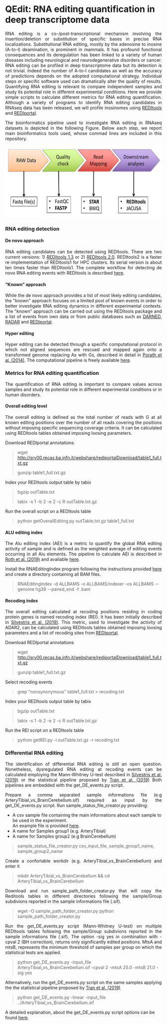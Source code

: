 <html xmlns="http://www.w3.org/1999/xhtml">
  <head>
    <meta http-equiv="Content-Type" content="text/html; charset=utf-8" />  
  </head>
  <body>
<div>
<h1>QEdit: RNA editing quantification in deep transcriptome data</h1>
</div> 
<p align="justify">
RNA editing is a co-/post-transcriptional mechanism involving the insertion/deletion or substitution of specific bases in precise RNA localizations. Substitutional RNA editing, mostly by the adenosine to inosine (A-to-I) deamination, is prominent in mammals.
It has profound functional consequences and its deregulation has been linked to a variety of human diseases including neurological and neurodegenerative disorders or cancer.
RNA editing can be profiled in deep transcriptome data but its detection is not trivial. Indeed the number of A-to-I candidates as well as the accuracy of predictions depends on the adopted computational strategy. Individual steps or specific software used can dramatically alter the quality of results.
Quantifying RNA editing is relevant to compare independent samples and study its potential role in different experimental conditions.
Here we provide simple scripts to calculate different metrics for RNA editing quantification.
Although a variety of programs to identify RNA editing candidates in RNAseq data has been released, we will profile inosinomes using <a href="https://github.com/BioinfoUNIBA/REDItools">REDItools</a> and <a href="http://srv00.recas.ba.infn.it/atlas/index.html">REDIportal</a>.
</p>
<p align="justify">The bioinformatics pipeline used to investigate RNA editing in RNAseq datasets is depicted in the following Figure. Below each step, we report main bioinformatics tools used, whose commad lines are included in this repository.
</p>  
<div align="center"><img src="fig1_qedit.jpg" height="231" width="600"></div>
<h3>RNA editing detection</h3>
<h4>De novo approach</h4>
<p align="justify">
RNA editing candidates can be detected using REDItools. There are two current versions: 1) <a href="https://github.com/BioinfoUNIBA/REDItools">REDItools 1.3</a> or 2) <a href="https://github.com/BioinfoUNIBA/REDItools2">REDItools 2.0</a>.
REDItools2 is a faster re-implementation of REDItools1 for HPC clusters. Its serial version is about ten times faster than REDItools1.
The complete workflow for detecting de novo RNA editing events with REDItools is described <a href="https://github.com/BioinfoUNIBA/REDItools#Nature%20Protocol%20scripts">here</a>.
</p>
<h4>“Known” approach</h4>
<p align="justify">While the de novo approach provides a list of most likely editing candidates, the "known" approach focuses on a limited pool of known events in order to better investigate RNA editing dynamics in different experimental contexts. The "known" approach can be carried out using the REDItools package and a list of events from own data or from public databases such as <a href="https://darned.ucc.ie/">DARNED</a>, <a href="http://rnaedit.com/">RADAR</a> and <a href="http://srv00.recas.ba.infn.it/atlas/index.html">REDIportal</a>.</p>

<h4>Hyper editing</h4>
<p align="justify">Hyper editing can be detected through a specific computational protocol in which not aligned sequences are rescued and mapped again onto a transformed genome replacing As with Gs, described in detail in <a href="https://www.ncbi.nlm.nih.gov/pubmed/25158696">Porath et al. (2014)</a>. The computational pipeline is freely available <a href="https://github.com/hagitpt/Hyper-editing">here</a>.

<h3>Metrics for RNA editing quantification</h3>
<p align="justify">The quantification of RNA editing is important to compare values across samples and study its potential role in different experimental conditions or in human disorders.</p>

<h4>Overall editing level</h4>
<p align="justify">The overall editing is defined as the total number of reads with G at all known editing positions over the number of all reads covering the positions without imposing specific sequencing coverage criteria. It can be calculated using REDItools tables obtained imposing loosing parameters.</p>

Download REDIportal annotations
>
> wget http://srv00.recas.ba.infn.it/webshare/rediportalDownload/table1_full.txt.gz
>
> gunzip table1_full.txt.gz
>
Index your REDItools output table by tabix
>
> bgzip outTable.txt
>
> tabix -s 1 -b 2 -e 2 -c R outTable.txt.gz
>
Run the overall script on a REDItools table
>
> python getOverallEditing.py outTable.txt.gz table1_full.txt

<h4>ALU editing index</h4>
<p align="justify">The Alu editing index (AEI) is a metric to quantify the global RNA editing activity of sample and is defined as the weighted average of editing events occurring in all Alu elements. The pipeline to calculate AEI is described in <a href="https://www.ncbi.nlm.nih.gov/pubmed/31636457">Roth et al. (2019)</a> and available <a href="https://github.com/a2iEditing/RNAEditingIndexer">here</a>.</p>

Install the RNAEditingIndex program following the instructions provided <a href="https://github.com/a2iEditing/RNAEditingIndexer">here</a> and create a directory containing all BAM files.
>
> RNAEditingIndex -d ALLBAMS -o ALLBAMS/indexer -os ALLBAMS --genome hg38 --paired_end -f .bam

<h4>Recoding index</h4>
<p align="justify">The overall editing calculated at recoding positions residing in coding protein genes is named recoding index (REI). It has been initially described in <a href="https://www.ncbi.nlm.nih.gov/pubmed/30760294">Silvestris et al. (2019)</a>. This metric, used to investigate the activity of ADAR2, can be calculated using REDItools tables obtained imposing loosing parameters and a list of recoding sites from <a href="http://srv00.recas.ba.infn.it/atlas/index.html">REDIportal</a>.</p>

Download REDIportal annotations
>
> wget http://srv00.recas.ba.infn.it/webshare/rediportalDownload/table1_full.txt.gz
>
> gunzip table1_full.txt.gz
>
Select recoding events
>
> grep "nonsynonymous" table1_full.txt > recoding.txt
>
Index your REDItools output table by tabix
>
> bgzip outTable.txt
>
> tabix -s 1 -b 2 -e 2 -c R outTable.txt.gz
>
Run the REI script on a REDItools table
>
> python getREI.py -i outTable.txt.gz -r recoding.txt

<h3>Differential RNA editing</h3>
<p align="justify">The identification of differential RNA editing is still an open question. Nonetheless, dysregulated RNA editing at recoding events can be calculated employing the Mann-Whitney U-test described in <a href="https://www.ncbi.nlm.nih.gov/pubmed/30760294">Silvestris et al. (2019)</a> or the statistical pipeline proposed by <a href="https://www.ncbi.nlm.nih.gov/pubmed/30559470">Tran et al. (2019)</a> 
Both pipelines are embedded with the get_DE_events.py script.</p>

<p align="justify"> Prepare a comma separated sample informations file (e.g ArteryTibial_vs_BrainCerebellum.sif) required as input by the get_DE_events.py script.
Run sample_status_file_creator.py providing:
<ul>
  <li>A csv sample file containing the main informations about each sample to be used in the experiment.<br>
    An example file is provided <a href="https://github.com/BioinfoUNIBA/QEdit/blob/master/Example_files/csv_input_file">here</a>.</li>
  <li>A name for Samples group1 (e.g. ArteryTibial) </li>
  <li>A name for Samples group2 (e.g BrainCerebellum) </li>
</ul>
</p> 

> sample_status_file_creator.py csv_input_file, sample_group1_name, sample_group2_name 

<p align="justify">Create a confortable workdir (e.g. ArteryTibial_vs_BrainCerebellum) and enter it</p>

> mkdir ArteryTibial_vs_BrainCerebellum && cd ArteryTibial_vs_BrainCerebellum

<p align="justify"> Download and run sample_path_folder_creator.py that will copy the Reditools tables in different directories following the sample/Group subdivions reported in the sample informations file (.sif). </p>

> wget -O sample_path_folder_creator.py 
> python sample_path_folder_creator.py 


<p align="justify">Run the get_DE_events.py script (Mann-Whitney U-test) on multiple REDItools tables following the sample/Group subdivions reported in the sample informations file (.sif). The option -sig yes in combination with -cpval 2 (BH correction), returns only significantly edited positions. MtsA and mtsB, represents the minimum threshold of samples per group on which the statistical tests are applied.</p>

> python get_DE_events.py -input_file ArteryTibial_vs_BrainCerebellum.sif  -cpval 2  -mtsA 25.0 -mtsB 21.0 -sig yes

Alternatively, run the get_DE_events.py script on the same samples applying the the statistical pipeline proposed by <a href="https://www.ncbi.nlm.nih.gov/pubmed/30559470">Tran et al. (2019)</a> 

> python get_DE_events.py -linear -input_file ../ArteryTibial_vs_BrainCerebellum.sif  

A detailed explanation, about the get_DE_events.py script options can be found <a href="https://github.com/BioinfoUNIBA/QEdit/blob/master/scripts/README.md"> here</a>.

</body>
</html>
